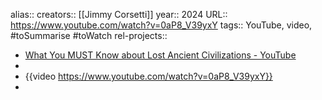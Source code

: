alias::
creators:: [[Jimmy Corsetti]] 
year:: 2024
URL:: https://www.youtube.com/watch?v=0aP8_V39yxY
tags:: YouTube, video, #toSummarise #toWatch 
rel-projects::

- [What You MUST Know about Lost Ancient Civilizations - YouTube](https://www.youtube.com/watch?v=0aP8_V39yxY)
-
- {{video https://www.youtube.com/watch?v=0aP8_V39yxY}}
-